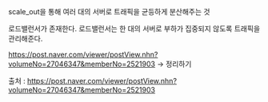scale_out을 통해 여러 대의 서버로 트래픽을 균등하게 분산해주는 것

로드밸런서가 존재한다. 로드밸런서는 한 대의 서버로 부하가 집중되지 않도록 트래픽을 관리해준다.



https://post.naver.com/viewer/postView.nhn?volumeNo=27046347&memberNo=2521903 -> 정리하기

출처 : https://post.naver.com/viewer/postView.nhn?volumeNo=27046347&memberNo=2521903